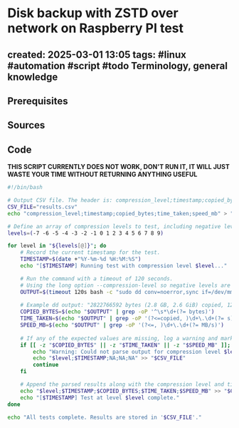 # Disk backup with ZSTD over network on Raspberry PI test
created: 2025-03-01 13:05
tags: #linux #automation #script #todo 
Terminology, general knowledge
---


Prerequisites
---


Sources
---


Code
---

**THIS SCRIPT CURRENTLY DOES NOT WORK, DON'T RUN IT, IT WILL JUST WASTE YOUR TIME WITHOUT RETURNING ANYTHING USEFUL**

```bash
#!/bin/bash

# Output CSV file. The header is: compression_level;timestamp;copied_bytes;time_taken;speed_mb
CSV_FILE="results.csv"
echo "compression_level;timestamp;copied_bytes;time_taken;speed_mb" > "$CSV_FILE"

# Define an array of compression levels to test, including negative levels.
levels=(-7 -6 -5 -4 -3 -2 -1 0 1 2 3 4 5 6 7 8 9)

for level in "${levels[@]}"; do
    # Record the current timestamp for the test.
    TIMESTAMP=$(date +"%Y-%m-%d %H:%M:%S")
    echo "[$TIMESTAMP] Running test with compression level $level..."

    # Run the command with a timeout of 120 seconds.
    # Using the long option --compression-level so negative levels are accepted.
    OUTPUT=$(timeout 120s bash -c "sudo dd conv=noerror,sync if=/dev/mmcblk0 bs=4M | zstd --compression-level=$level -T0 | ssh krissssz@192.168.0.150 'dd of=/home/krissssz/diskimage.img.zst'" 2>&1)
    
    # Example dd output: "2822766592 bytes (2.8 GB, 2.6 GiB) copied, 120.673 s, 23.4 MB/s"
    COPIED_BYTES=$(echo "$OUTPUT" | grep -oP '^\s*\d+(?= bytes)')
    TIME_TAKEN=$(echo "$OUTPUT" | grep -oP '(?<=copied, )\d+\.\d+(?= s)')
    SPEED_MB=$(echo "$OUTPUT" | grep -oP '(?<=, )\d+\.\d+(?= MB/s)')
    
    # If any of the expected values are missing, log a warning and mark the result as unavailable.
    if [[ -z "$COPIED_BYTES" || -z "$TIME_TAKEN" || -z "$SPEED_MB" ]]; then
        echo "Warning: Could not parse output for compression level $level." >&2
        echo "$level;$TIMESTAMP;NA;NA;NA" >> "$CSV_FILE"
        continue
    fi

    # Append the parsed results along with the compression level and timestamp to the CSV.
    echo "$level;$TIMESTAMP;$COPIED_BYTES;$TIME_TAKEN;$SPEED_MB" >> "$CSV_FILE"
    echo "[$TIMESTAMP] Test at level $level complete."
done

echo "All tests complete. Results are stored in '$CSV_FILE'."

```


